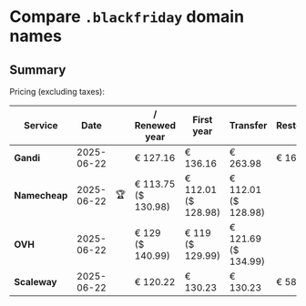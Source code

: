 # Compare `.blackfriday` domain names

## Summary

Pricing (excluding taxes):

| Service | Date |  | / Renewed year | First year | Transfer | Restoration |
|--|--|--|--|--|--|--|
| **Gandi** | 2025-06-22 |  | € 127.16 | € 136.16 | € 263.98 | € 163.46 |
| **Namecheap** | 2025-06-22 | 🏆 | € 113.75<br>($ 130.98) | € 112.01<br>($ 128.98) | € 112.01<br>($ 128.98) |  |
| **OVH** | 2025-06-22 |  | € 129<br>($ 140.99) | € 119<br>($ 129.99) | € 121.69<br>($ 134.99) |  |
| **Scaleway** | 2025-06-22 |  | € 120.22 | € 130.23 | € 130.23 | € 58.26 |
